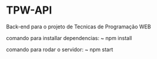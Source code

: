 # TPW-API
 Back-end para o projeto de Tecnicas de Programação WEB

comando para installar dependencias:
~ npm install

comando para rodar o servidor:
~ npm start
